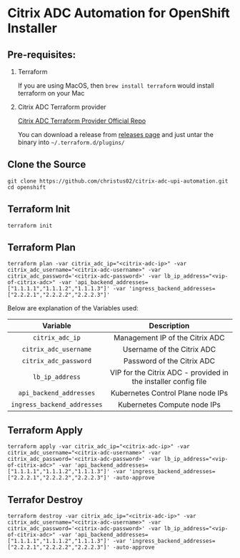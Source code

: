 # Citrix ADC Automation for OpenShift Installer

## Pre-requisites:

1. Terraform

    If you are using MacOS, then `brew install terraform` would install terraform on your Mac

2. Citrix ADC Terraform provider

    [Citrix ADC Terraform Provider Official Repo](https://github.com/citrix/terraform-provider-citrixadc)

    You can download a release from [releases page](https://github.com/citrix/terraform-provider-citrixadc/releases) and just untar the binary into `~/.terraform.d/plugins/`
    

## Clone the Source

```
git clone https://github.com/christus02/citrix-adc-upi-automation.git
cd openshift
```

## Terraform Init

`terraform init`

## Terraform Plan

```
terraform plan -var citrix_adc_ip="<citrix-adc-ip>" -var citrix_adc_username="<citrix-adc-username>" -var citrix_adc_password='<citrix-adc-password>' -var lb_ip_address="<vip-of-citrix-adc>" -var 'api_backend_addresses=["1.1.1.1","1.1.1.2","1.1.1.3"]' -var 'ingress_backend_addresses=["2.2.2.1","2.2.2.2","2.2.2.3"]'
```

Below are explanation of the Variables used:

| Variable | Description | 
| :------: | :---------: | 
| `citrix_adc_ip` | Management IP of the Citrix ADC | 
| `citrix_adc_username` | Username of the Citrix ADC | 
| `citrix_adc_password` | Password of the Citrix ADC |
| `lb_ip_address` | VIP for the Citrix ADC - provided in the installer config file |
| `api_backend_addresses` | Kubernetes Control Plane node IPs |
| `ingress_backend_addresses` | Kubernetes Compute node IPs |

 
## Terraform Apply

```
terraform apply -var citrix_adc_ip="<citrix-adc-ip>" -var citrix_adc_username="<citrix-adc-username>" -var citrix_adc_password='<citrix-adc-password>' -var lb_ip_address="<vip-of-citrix-adc>" -var 'api_backend_addresses=["1.1.1.1","1.1.1.2","1.1.1.3"]' -var 'ingress_backend_addresses=["2.2.2.1","2.2.2.2","2.2.2.3"]' -auto-approve
```

## Terrafor Destroy

```
terraform destroy -var citrix_adc_ip="<citrix-adc-ip>" -var citrix_adc_username="<citrix-adc-username>" -var citrix_adc_password='<citrix-adc-password>' -var lb_ip_address="<vip-of-citrix-adc>" -var 'api_backend_addresses=["1.1.1.1","1.1.1.2","1.1.1.3"]' -var 'ingress_backend_addresses=["2.2.2.1","2.2.2.2","2.2.2.3"]' -auto-approve
```